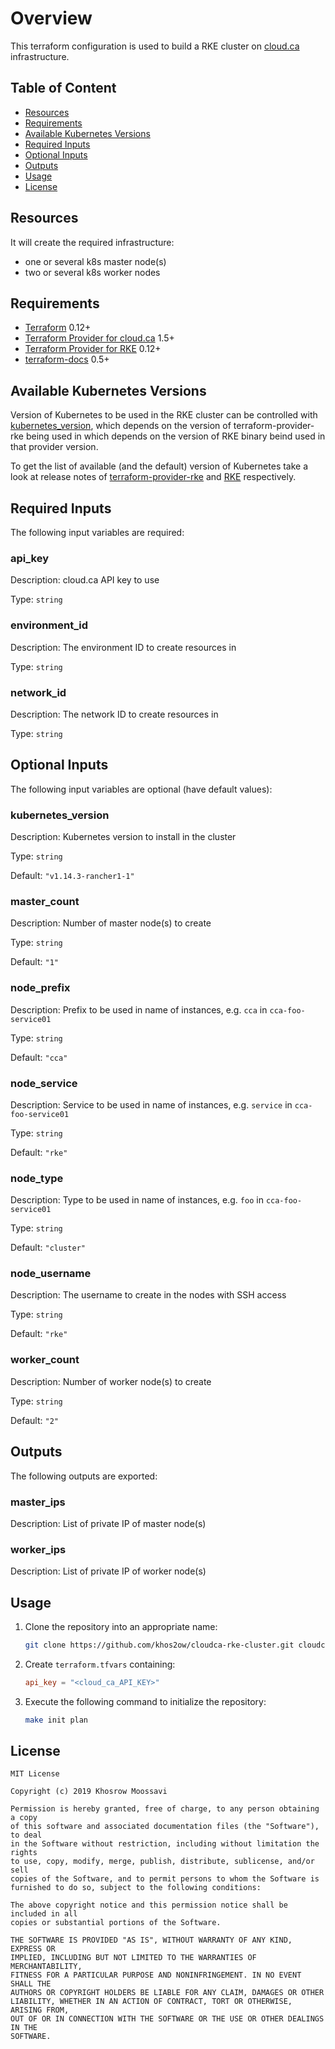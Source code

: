 # Overview

This terraform configuration is used to build a RKE cluster on [cloud.ca](https://cloud.ca/) infrastructure.

## Table of Content

- [Resources](#resources)
- [Requirements](#requirements)
- [Available Kubernetes Versions](#available-kubernetes-versions)
- [Required Inputs](#required-inputs)
- [Optional Inputs](#optional-inputs)
- [Outputs](#outputs)
- [Usage](#usage)
- [License](#license)

## Resources

It will create the required infrastructure:

- one or several k8s master node(s)
- two or several k8s worker nodes

## Requirements

- [Terraform](https://www.terraform.io/downloads.html) 0.12+
- [Terraform Provider for cloud.ca](https://github.com/cloud-ca/terraform-provider-cloudca) 1.5+
- [Terraform Provider for RKE](https://github.com/yamamoto-febc/terraform-provider-rke) 0.12+
- [terraform-docs](https://github.com/segmentio/terraform-docs) 0.5+
<!-- terraform-docs starts -->

## Available Kubernetes Versions

Version of Kubernetes to be used in the RKE cluster can be controlled with [kubernetes_version](#kubernetes_version), which depends on the version of terraform-provider-rke being used in which depends on the version of RKE binary beind used in that provider version.

To get the list of available (and the default) version of Kubernetes take a look at release notes of [terraform-provider-rke](https://github.com/yamamoto-febc/terraform-provider-rke/releases) and [RKE](#https://github.com/rancher/rke/releases) respectively.

## Required Inputs

The following input variables are required:

### api\_key

Description: cloud.ca API key to use

Type: `string`

### environment\_id

Description: The environment ID to create resources in

Type: `string`

### network\_id

Description: The network ID to create resources in

Type: `string`

## Optional Inputs

The following input variables are optional (have default values):

### kubernetes\_version

Description: Kubernetes version to install in the cluster

Type: `string`

Default: `"v1.14.3-rancher1-1"`

### master\_count

Description: Number of master node(s) to create

Type: `string`

Default: `"1"`

### node\_prefix

Description: Prefix to be used in name of instances, e.g. `cca` in `cca-foo-service01`

Type: `string`

Default: `"cca"`

### node\_service

Description: Service to be used in name of instances, e.g. `service` in `cca-foo-service01`

Type: `string`

Default: `"rke"`

### node\_type

Description: Type to be used in name of instances, e.g. `foo` in `cca-foo-service01`

Type: `string`

Default: `"cluster"`

### node\_username

Description: The username to create in the nodes with SSH access

Type: `string`

Default: `"rke"`

### worker\_count

Description: Number of worker node(s) to create

Type: `string`

Default: `"2"`

## Outputs

The following outputs are exported:

### master\_ips

Description: List of private IP of master node(s)

### worker\_ips

Description: List of private IP of worker node(s)

<!-- terraform-docs ends -->

## Usage

1. Clone the repository into an appropriate name:

    ```bash
    git clone https://github.com/khos2ow/cloudca-rke-cluster.git cloudca-rke-cluster
    ```

2. Create `terraform.tfvars` containing:

    ```toml
    api_key = "<cloud_ca_API_KEY>"
    ```

3. Execute the following command to initialize the repository:

    ```bash
    make init plan
    ```

## License

```text
MIT License

Copyright (c) 2019 Khosrow Moossavi

Permission is hereby granted, free of charge, to any person obtaining a copy
of this software and associated documentation files (the "Software"), to deal
in the Software without restriction, including without limitation the rights
to use, copy, modify, merge, publish, distribute, sublicense, and/or sell
copies of the Software, and to permit persons to whom the Software is
furnished to do so, subject to the following conditions:

The above copyright notice and this permission notice shall be included in all
copies or substantial portions of the Software.

THE SOFTWARE IS PROVIDED "AS IS", WITHOUT WARRANTY OF ANY KIND, EXPRESS OR
IMPLIED, INCLUDING BUT NOT LIMITED TO THE WARRANTIES OF MERCHANTABILITY,
FITNESS FOR A PARTICULAR PURPOSE AND NONINFRINGEMENT. IN NO EVENT SHALL THE
AUTHORS OR COPYRIGHT HOLDERS BE LIABLE FOR ANY CLAIM, DAMAGES OR OTHER
LIABILITY, WHETHER IN AN ACTION OF CONTRACT, TORT OR OTHERWISE, ARISING FROM,
OUT OF OR IN CONNECTION WITH THE SOFTWARE OR THE USE OR OTHER DEALINGS IN THE
SOFTWARE.
```
